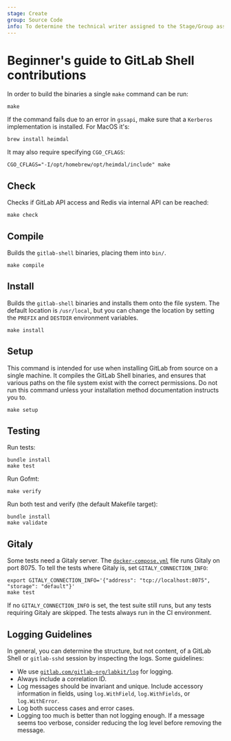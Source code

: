 ```yaml
---
stage: Create
group: Source Code
info: To determine the technical writer assigned to the Stage/Group associated with this page, see https://about.gitlab.com/handbook/product/ux/technical-writing/#assignments
---
```


# Beginner's guide to GitLab Shell contributions

In order to build the binaries a single `make` command can be run:

```shell
make
```

If the command fails due to an error in `gssapi`, make sure that a `Kerberos` implementation is installed. For MacOS it's:

```shell
brew install heimdal
```

It may also require specifying `CGO_CFLAGS`:

```shell
CGO_CFLAGS="-I/opt/homebrew/opt/heimdal/include" make
```

## Check

Checks if GitLab API access and Redis via internal API can be reached:

```shell
make check
```

## Compile

Builds the `gitlab-shell` binaries, placing them into `bin/`.

```shell
make compile
```

## Install

Builds the `gitlab-shell` binaries and installs them onto the file system. The
default location is `/usr/local`, but you can change the location by setting the `PREFIX`
and `DESTDIR` environment variables.

```shell
make install
```

## Setup

This command is intended for use when installing GitLab from source on a single
machine. It compiles the GitLab Shell binaries, and ensures that
various paths on the file system exist with the correct permissions. Do not run
this command unless your installation method documentation instructs you to.

```shell
make setup
```

## Testing

Run tests:

```shell
bundle install
make test
```

Run Gofmt:

```shell
make verify
```

Run both test and verify (the default Makefile target):

```shell
bundle install
make validate
```

## Gitaly

Some tests need a Gitaly server. The
[`docker-compose.yml`](../docker-compose.yml) file runs Gitaly on port 8075.
To tell the tests where Gitaly is, set `GITALY_CONNECTION_INFO`:

```plaintext
export GITALY_CONNECTION_INFO='{"address": "tcp://localhost:8075", "storage": "default"}'
make test
```

If no `GITALY_CONNECTION_INFO` is set, the test suite still runs, but any
tests requiring Gitaly are skipped. The tests always run in the CI environment.

## Logging Guidelines

In general, you can determine the structure, but not content, of a GitLab Shell
or `gitlab-sshd` session by inspecting the logs. Some guidelines:

- We use [`gitlab.com/gitlab-org/labkit/log`](https://pkg.go.dev/gitlab.com/gitlab-org/labkit/log)
  for logging.
- Always include a correlation ID.
- Log messages should be invariant and unique. Include accessory information in
  fields, using `log.WithField`, `log.WithFields`, or `log.WithError`.
- Log both success cases and error cases.
- Logging too much is better than not logging enough. If a message seems too
  verbose, consider reducing the log level before removing the message.
